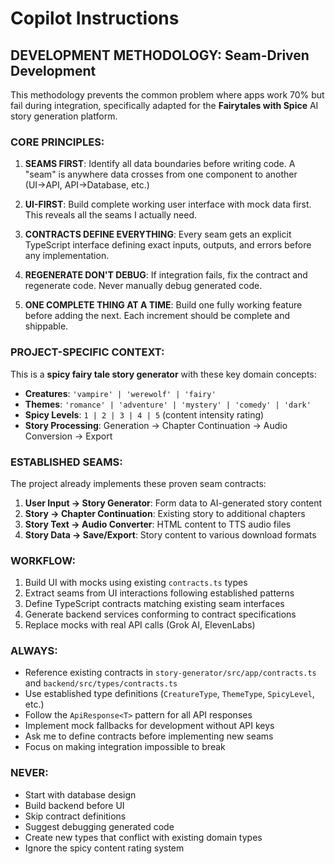 # Copilot Instructions

## DEVELOPMENT METHODOLOGY: Seam-Driven Development

This methodology prevents the common problem where apps work 70% but fail during integration, specifically adapted for the **Fairytales with Spice** AI story generation platform.

### CORE PRINCIPLES:
1. **SEAMS FIRST**: Identify all data boundaries before writing code. A "seam" is anywhere data crosses from one component to another (UI→API, API→Database, etc.)

2. **UI-FIRST**: Build complete working user interface with mock data first. This reveals all the seams I actually need.

3. **CONTRACTS DEFINE EVERYTHING**: Every seam gets an explicit TypeScript interface defining exact inputs, outputs, and errors before any implementation.

4. **REGENERATE DON'T DEBUG**: If integration fails, fix the contract and regenerate code. Never manually debug generated code.

5. **ONE COMPLETE THING AT A TIME**: Build one fully working feature before adding the next. Each increment should be complete and shippable.

### PROJECT-SPECIFIC CONTEXT:
This is a **spicy fairy tale story generator** with these key domain concepts:
- **Creatures**: `'vampire' | 'werewolf' | 'fairy'`
- **Themes**: `'romance' | 'adventure' | 'mystery' | 'comedy' | 'dark'`
- **Spicy Levels**: `1 | 2 | 3 | 4 | 5` (content intensity rating)
- **Story Processing**: Generation → Chapter Continuation → Audio Conversion → Export

### ESTABLISHED SEAMS:
The project already implements these proven seam contracts:

1. **User Input → Story Generator**: Form data to AI-generated story content
2. **Story → Chapter Continuation**: Existing story to additional chapters
3. **Story Text → Audio Converter**: HTML content to TTS audio files
4. **Story Data → Save/Export**: Story content to various download formats

### WORKFLOW:
1. Build UI with mocks using existing `contracts.ts` types
2. Extract seams from UI interactions following established patterns
3. Define TypeScript contracts matching existing seam interfaces
4. Generate backend services conforming to contract specifications
5. Replace mocks with real API calls (Grok AI, ElevenLabs)

### ALWAYS:
- Reference existing contracts in `story-generator/src/app/contracts.ts` and `backend/src/types/contracts.ts`
- Use established type definitions (`CreatureType`, `ThemeType`, `SpicyLevel`, etc.)
- Follow the `ApiResponse<T>` pattern for all API responses
- Implement mock fallbacks for development without API keys
- Ask me to define contracts before implementing new seams
- Focus on making integration impossible to break

### NEVER:
- Start with database design
- Build backend before UI
- Skip contract definitions
- Suggest debugging generated code
- Create new types that conflict with existing domain types
- Ignore the spicy content rating system